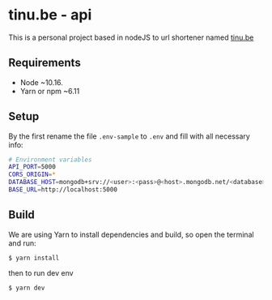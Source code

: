 # tinu.be - api
This is a personal project based in nodeJS to url shortener named [tinu.be](https://tinu.be)

## Requirements
- Node ~10.16.
- Yarn or npm ~6.11

## Setup
By the first rename the file `.env-sample` to `.env` and fill with all necessary info:

```sh
# Environment variables
API_PORT=5000
CORS_ORIGIN=*
DATABASE_HOST=mongodb+srv://<user>:<pass>@<host>.mongodb.net/<database>?retryWrites=true&w=majority
BASE_URL=http://localhost:5000
```

## Build
We are using Yarn to install dependencies and build, so open the terminal and run:
```
$ yarn install
```
then to run dev env 
```
$ yarn dev
```
